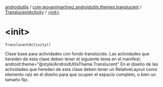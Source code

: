 [androidutils](../../index.md) / [com.jeovanimartinez.androidutils.themes.translucent](../index.md) / [TranslucentActivity](index.md) / [&lt;init&gt;](./-init-.md)

# &lt;init&gt;

`TranslucentActivity()`

Clase base para actividades con fondo translúcido.
Las actividades que hereden de esta clase deben tener el siguiente tema en el manifest: android:theme="@style/AndroidUtilsTheme.Translucent"
En el diseño de las actividades que hereden de esta clase deben tener un RelativeLayout como elemento raíz en el diseño para que ocupen el espacio completo, o bien un tamaño fijo.

